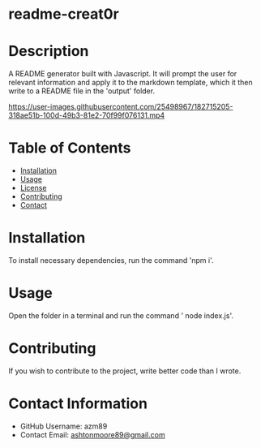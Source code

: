 

  # readme-creat0r
  
  # Description
  A README generator built with Javascript. It will prompt the user for relevant information and apply it to the markdown template, which it then write to a README file in the 'output' folder.

  

https://user-images.githubusercontent.com/25498967/182715205-318ae51b-100d-49b3-81e2-70f99f076131.mp4

  # Table of Contents 
  * [Installation](#-Installation)
  * [Usage](#-Usage)
  * [License](#-License)
  * [Contributing](#-Contributing)
  * [Contact](#-Contact-Information)
      
  # Installation
  To install necessary dependencies, run the command 'npm i'.
  
  # Usage
  Open the folder in a terminal and run the command ' node index.js'.
  
  # Contributing 
  If you wish to contribute to the project, write better code than I wrote.
  
  # Contact Information 
  * GitHub Username: azm89
  * Contact Email: ashtonmoore89@gmail.com

